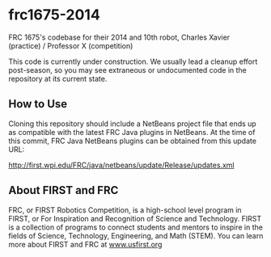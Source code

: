 frc1675-2014
============

FRC 1675's codebase for their 2014 and 10th robot, Charles Xavier (practice) / Professor X (competition)

This code is currently under construction. We usually lead a cleanup effort post-season, so you may see extraneous or undocumented code in the repository at its current state.

How to Use
----------

Cloning this repository should include a NetBeans project file that ends up as 
compatible with the latest FRC Java plugins in NetBeans. At the time of this
commit, FRC Java NetBeans plugins can be obtained from this update URL:

http://first.wpi.edu/FRC/java/netbeans/update/Release/updates.xml

About FIRST and FRC
-------------------

FRC, or FIRST Robotics Competition, is a high-school level program in FIRST,
 or For Inspiration and Recognition of Science and Technology. FIRST is a 
collection of programs to connect students and mentors to inspire in the fields 
of Science, Technology, Engineering, and Math (STEM). You can learn more about
FIRST and FRC at www.usfirst.org
